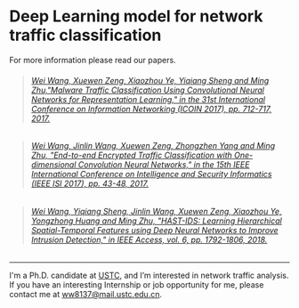 # Deep Learning model for network traffic classification

For more information please read our papers.<br>

> ###### [Wei Wang, Xuewen Zeng, Xiaozhou Ye, Yiqiang Sheng and Ming Zhu,"Malware Traffic Classification Using Convolutional Neural Networks for Representation Learning," in the 31st International Conference on Information Networking (ICOIN 2017), pp. 712-717, 2017.](https://ieeexplore.ieee.org/document/7899588)

> ###### [Wei Wang, Jinlin Wang, Xuewen Zeng, Zhongzhen Yang and Ming Zhu, "End-to-end Encrypted Traffic Classification with One-dimensional Convolution Neural Networks," in the 15th IEEE International Conference on Intelligence and Security Informatics (IEEE ISI 2017), pp. 43-48, 2017.](https://ieeexplore.ieee.org/document/8004872/) 

> ###### [Wei Wang, Yiqiang Sheng, Jinlin Wang, Xuewen Zeng, Xiaozhou Ye, Yongzhong Huang and Ming Zhu, "HAST-IDS: Learning Hierarchical Spatial-Temporal Features using Deep Neural Networks to Improve Intrusion Detection," in IEEE Access, vol. 6, pp. 1792-1806, 2018.](https://ieeexplore.ieee.org/document/8171733/)
---
I'm a Ph.D. candidate at [USTC](http://en.ustc.edu.cn), and I’m interested in network traffic analysis.<br> 
If you have an interesting Internship or job opportunity for me, please contact me at [ww8137@mail.ustc.edu.cn](ww8137@mail.ustc.edu.cn).

